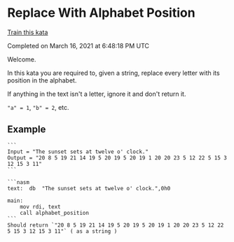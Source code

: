 # Replace With Alphabet Position

[Train this kata](https://www.codewars.com/kata/546f922b54af40e1e90001da)

Completed on March 16, 2021 at 6:48:18 PM UTC

Welcome.

In this kata you are required to, given a string, replace every letter with its position in the alphabet.

If anything in the text isn't a letter, ignore it and don't return it.

`"a" = 1`, `"b" = 2`, etc.

## Example

~~~if-not:nasm
```
Input = "The sunset sets at twelve o' clock."
Output = "20 8 5 19 21 14 19 5 20 19 5 20 19 1 20 20 23 5 12 22 5 15 3 12 15 3 11"
```
~~~
~~~if:nasm
```nasm
text:  db  "The sunset sets at twelve o' clock.",0h0

main:
    mov rdi, text
    call alphabet_position
```
Should return `"20 8 5 19 21 14 19 5 20 19 5 20 19 1 20 20 23 5 12 22 5 15 3 12 15 3 11"` ( as a string )
~~~
